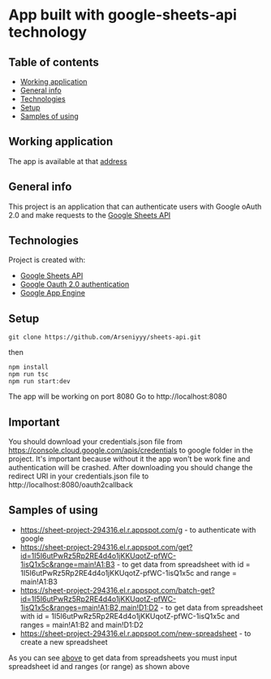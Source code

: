 # App built with google-sheets-api technology

## Table of contents
* [Working application](#working-application)
* [General info](#general-info)
* [Technologies](#technologies)
* [Setup](#setup)
* [Samples of using](#samples-of-using)

## Working application
The app is available at that [address](https://sheet-project-294316.el.r.appspot.com/)

## General info
This project is an application that can authenticate users with Google oAuth 2.0 and make requests to the [Google Sheets API](https://developers.google.com/sheets/api/quickstart/nodejs)

## Technologies
Project is created with:
* [Google Sheets API](https://developers.google.com/sheets/api/quickstart/nodejs)
* [Google Oauth 2.0 authentication](https://github.com/googleapis/google-api-nodejs-client#oauth2-client)
* [Google App Engine](https://cloud.google.com/appengine/docs/standard/nodejs/building-app/deploying-web-service)

## Setup
```
git clone https://github.com/Arseniyyy/sheets-api.git

```
then
```
npm install
npm run tsc
npm run start:dev
```
The app will be working on port 8080
Go to http://localhost:8080

## Important
You should download your credentials.json file from https://console.cloud.google.com/apis/credentials to google folder in the project. It's important because without it the app won't be work fine and authentication will be crashed. After downloading you should change the redirect URI in your credentials.json file to http://localhost:8080/oauth2callback

## Samples of using
* https://sheet-project-294316.el.r.appspot.com/g - to authenticate with google
* https://sheet-project-294316.el.r.appspot.com/get?id=1I5I6utPwRz5Rp2RE4d4o1jKKUqotZ-pfWC-1isQ1x5c&range=main!A1:B3 - to get data from spreadsheet with id = 1I5I6utPwRz5Rp2RE4d4o1jKKUqotZ-pfWC-1isQ1x5c and range = main!A1:B3
* https://sheet-project-294316.el.r.appspot.com/batch-get?id=1I5I6utPwRz5Rp2RE4d4o1jKKUqotZ-pfWC-1isQ1x5c&ranges=main!A1:B2,main!D1:D2 - to get data from spreadsheet with id = 1I5I6utPwRz5Rp2RE4d4o1jKKUqotZ-pfWC-1isQ1x5c and ranges = main!A1:B2 and main!D1:D2
* https://sheet-project-294316.el.r.appspot.com/new-spreadsheet - to create a new spreadsheet

As you can see [above](#samples-of-using) to get data from spreadsheets you must input spreadsheet id and ranges (or range) as shown above
